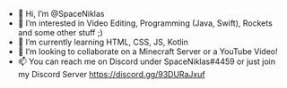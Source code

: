 - 👋 Hi, I’m @SpaceNiklas
- 👀 I’m interested in Video Editing, Programming (Java, Swift), Rockets and some other stuff ;)
- 🌱 I’m currently learning HTML, CSS, JS, Kotlin
- 💞️ I’m looking to collaborate on a Minecraft Server or a YouTube Video!
- 📫 You can reach me on Discord under SpaceNiklas#4459 or just join my Discord Server https://discord.gg/93DURaJxuf

<!---
SpaceNiklas/SpaceNiklas is a ✨ special ✨ repository because its `README.md` (this file) appears on your GitHub profile.
You can click the Preview link to take a look at your changes.
--->
